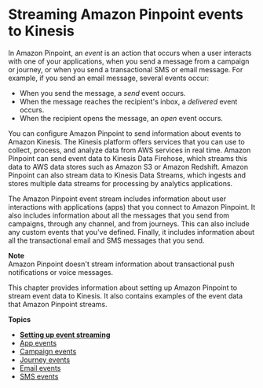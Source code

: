 # Streaming Amazon Pinpoint events to Kinesis<a name="event-streams"></a>

In Amazon Pinpoint, an *event* is an action that occurs when a user interacts with one of your applications, when you send a message from a campaign or journey, or when you send a transactional SMS or email message\. For example, if you send an email message, several events occur:
+ When you send the message, a *send* event occurs\.
+ When the message reaches the recipient's inbox, a *delivered* event occurs\.
+ When the recipient opens the message, an *open* event occurs\. 

You can configure Amazon Pinpoint to send information about events to Amazon Kinesis\. The Kinesis platform offers services that you can use to collect, process, and analyze data from AWS services in real time\. Amazon Pinpoint can send event data to Kinesis Data Firehose, which streams this data to AWS data stores such as Amazon S3 or Amazon Redshift\. Amazon Pinpoint can also stream data to Kinesis Data Streams, which ingests and stores multiple data streams for processing by analytics applications\.

The Amazon Pinpoint event stream includes information about user interactions with applications \(apps\) that you connect to Amazon Pinpoint\. It also includes information about all the messages that you send from campaigns, through any channel, and from journeys\. This can also include any custom events that you've defined\. Finally, it includes information about all the transactional email and SMS messages that you send\.

**Note**  
Amazon Pinpoint doesn't stream information about transactional push notifications or voice messages\.

This chapter provides information about setting up Amazon Pinpoint to stream event data to Kinesis\. It also contains examples of the event data that Amazon Pinpoint streams\.

**Topics**
+ [**Setting up event streaming**](event-streams-setup.md)
+ [App events](event-streams-data-app.md)
+ [Campaign events](event-streams-data-campaign.md)
+ [Journey events](event-streams-data-journey.md)
+ [Email events](event-streams-data-email.md)
+ [SMS events](event-streams-data-sms.md)